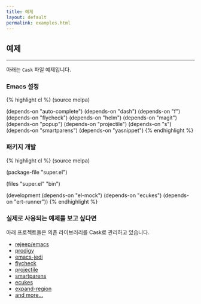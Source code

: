 ```yaml
---
title: 예제
layout: default
permalink: examples.html
---
```


## 예제

---

아래는 `Cask` 파일 예제입니다.

### Emacs 설정

{% highlight cl %}
(source melpa)

(depends-on "auto-complete")
(depends-on "dash")
(depends-on "f")
(depends-on "flycheck")
(depends-on "helm")
(depends-on "magit")
(depends-on "popup")
(depends-on "projectile")
(depends-on "s")
(depends-on "smartparens")
(depends-on "yasnippet")
{% endhighlight %}

### 패키지 개발

{% highlight cl %}
(source melpa)

(package-file "super.el")

(files "super.el" "bin")

(development
 (depends-on "el-mock")
 (depends-on "ecukes")
 (depends-on "ert-runner"))
{% endhighlight %}

### 실제로 사용되는 예제를 보고 싶다면

아래 프로젝트들은 의존 라이브러리를 Cask로 관리하고 있습니다.

* [rejeep/emacs](https://github.com/rejeep/emacs)
* [prodigy](https://github.com/rejeep/prodigy.el)
* [emacs-jedi](https://github.com/tkf/emacs-jedi)
* [flycheck](https://github.com/lunaryorn/flycheck)
* [projectile](https://github.com/bbatsov/projectile)
* [smartparens](https://github.com/Fuco1/smartparens)
* [ecukes](https://github.com/ecukes/ecukes)
* [expand-region](https://github.com/magnars/expand-region.el)
* [and more...](https://github.com/search?l=Emacs+Lisp&q=cask&ref=opensearch&type=Code)
